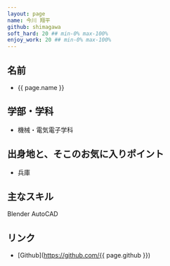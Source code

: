 ```yaml
---
layout: page
name: 今川 翔平
github: shimagawa
soft_hard: 20 ## min-0% max-100%
enjoy_work: 20 ## min-0% max-100%
---
```


## 名前
- {{ page.name }}

## 学部・学科
- 機械・電気電子学科

## 出身地と、そこのお気に入りポイント
- 兵庫

## 主なスキル
Blender
AutoCAD


## リンク
- [Github](https://github.com/{{ page.github }})
